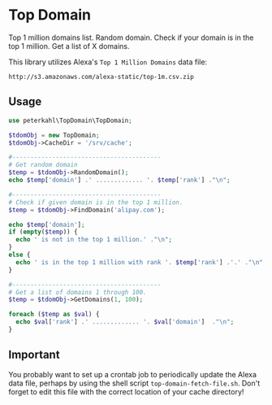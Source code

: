 # Top Domain

Top 1 million domains list. Random domain. Check if your domain is in the top 1 million. Get a list of X domains.

This library utilizes Alexa's `Top 1 Million Domains` data file:

```
http://s3.amazonaws.com/alexa-static/top-1m.csv.zip
```

## Usage

```php
use peterkahl\TopDomain\TopDomain;

$tdomObj = new TopDomain;
$tdomObj->CacheDir = '/srv/cache';

#-----------------------------------------
# Get random domain
$temp = $tdomObj->RandomDomain();
echo $temp['domain'] .' ............. '. $temp['rank'] ."\n";

#-----------------------------------------
# Check if given domain is in the top 1 million.
$temp = $tdomObj->FindDomain('alipay.com');

echo $temp['domain'];
if (empty($temp)) {
  echo ' is not in the top 1 million.' ."\n";
}
else {
  echo ' is in the top 1 million with rank '. $temp['rank'] .'.' ."\n";
}

#-----------------------------------------
# Get a list of domains 1 through 100.
$temp = $tdomObj->GetDomains(1, 100);

foreach ($temp as $val) {
  echo $val['rank'] .' ............. '. $val['domain']  ."\n";
}

```

## Important

You probably want to set up a crontab job to periodically update the Alexa data file, perhaps by using the shell script `top-domain-fetch-file.sh`. Don't forget to edit this file with the correct location of your cache directory!